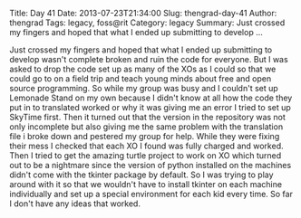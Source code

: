 Title: Day 41
Date: 2013-07-23T21:34:00
Slug: thengrad-day-41
Author: thengrad
Tags: legacy, foss@rit
Category: legacy
Summary: Just crossed my fingers and hoped that what I ended up submitting to develop ... 

Just crossed my fingers and hoped that what I ended up submitting to develop
wasn't complete broken and ruin the code for everyone. But I was asked to drop
the code set up as many of the XOs as I could so that we could go to on a
field trip and teach young minds about free and open source programming. So
while my group was busy and I couldn't set up Lemonade Stand on my own because
I didn't know at all how the code they put in to translated worked or why it
was giving me an error I tried to set up SkyTime first. Then it turned out
that the version in the repository was not only incomplete but also giving me
the same problem with the translation file i broke down and pestered my group
for help. While they were fixing their mess I checked that each XO I found was
fully charged and worked. Then I tried to get the amazing turtle project to
work on XO which turned out to be a nightmare since the version of python
installed on the machines didn't come with the tkinter package by default. So
I was trying to play around with it so that we wouldn't have to install
tkinter on each machine individually and set up a special environment for each
kid every time. So far I don't have any ideas that worked.

